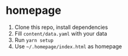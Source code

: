 # homepage

1. Clone this repo, install dependencies
2. Fill `content/data.yaml` with your data
3. Run `yarn setup`
4. Use `~/.homepage/index.html` as homepage
